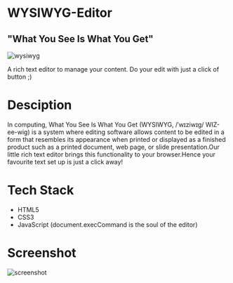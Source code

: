 # WYSIWYG-Editor
## "What You See Is What You Get"
![wysiwyg](https://media0.giphy.com/media/9G5gtqvFTevHy8p5BU/giphy.gif)

 A rich text editor to manage your content. Do your edit with just a click of button ;)
 
 # Desciption 
 In computing, What You See Is What You Get (WYSIWYG, /ˈwɪziwɪɡ/ WIZ-ee-wig) is a system where editing software allows content to be edited in a form that
 resembles its appearance when printed or displayed as a finished product such as a printed document, web page, or slide presentation.Our little rich text 
 editor brings this functionality to your browser.Hence your favourite text set up is just a click away!
 
 # Tech Stack
 * HTML5
 * CSS3
 * JavaScript (document.execCommand is the soul of the editor)
 
 # Screenshot
 ![screenshot](Screenshot(298).png)
 
 
